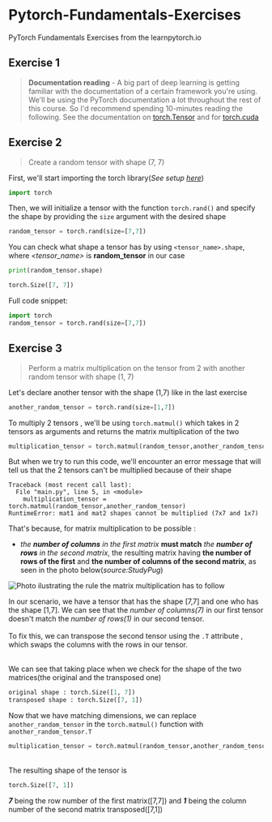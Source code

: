 # Pytorch-Fundamentals-Exercises

PyTorch Fundamentals Exercises from the learnpytorch.io

## Exercise 1
> **Documentation reading** - A big part of deep learning is getting familiar with the documentation of a certain framework you're using. We'll be using the PyTorch documentation a lot throughout the rest of this course. So I'd recommend spending 10-minutes reading the following. See the documentation on [torch.Tensor](https://pytorch.org/docs/stable/tensors.html#torch-tensor) and for [torch.cuda](https://pytorch.org/docs/master/notes/cuda.html#cuda-semantics)

## Exercise 2
> Create a random tensor with shape (7, 7)

First, we'll start importing the torch library(_See setup [here](https://pytorch.org/get-started/locally/)_)
```python 
import torch
```
Then, we will initialize a tensor with the function `torch.rand()` and specify the shape by providing the `size` argument with the desired shape

```python
random_tensor = torch.rand(size=[7,7])
```

You can check what shape a tensor has by using `<tensor_name>.shape`, where _<tensor_name>_ is **random_tensor** in our case

```python
print(random_tensor.shape)
```
```python
torch.Size([7, 7])
```

Full code snippet:
```python
import torch
random_tensor = torch.rand(size=[7,7])
```

## Exercise 3
> Perform a matrix multiplication on the tensor from 2 with another random tensor with shape (1, 7)

Let's declare another tensor with the shape (1,7) like in the last exercise

```python
another_random_tensor = torch.rand(size=[1,7])
```

To multiply 2 tensors , we'll be using `torch.matmul()` which takes in 2 tensors as arguments and returns the matrix multiplication of the two

```python
multiplication_tensor = torch.matmul(random_tensor,another_random_tensor)
```
But when we try to run this code, we'll encounter an error message that will tell us that the 2 tensors can't be multiplied because of their shape
```
Traceback (most recent call last):
  File "main.py", line 5, in <module>
    multiplication_tensor = torch.matmul(random_tensor,another_random_tensor)
RuntimeError: mat1 and mat2 shapes cannot be multiplied (7x7 and 1x7)
```

That's because, for matrix multiplication to be possible :
+ _the **number of columns** in the first matrix_ **must match** _the **number of rows** in the second matrix_, the resulting matrix having **the number of rows of the first** and **the number of columns of the second matrix**, as seen in the photo below(_source:StudyPug_)

![Photo ilustrating the rule the matrix multiplication has to follow](https://dmn92m25mtw4z.cloudfront.net/img_set/la-1-4-x-1-article/v1/la-1-4-x-1-article-878w.png)

In our scenario, we have a tensor that has the shape [7,7] and one who has the shape [1,7]. We can see that the _number of columns(7)_ in our first tensor doesn't match the _number of rows(1)_ in our second tensor.<br><br>
To fix this, we can transpose the second tensor using the `.T` attribute , which swaps the columns with the rows in our tensor.<br><br>

We can see that taking place when we check for the shape of the two matrices(the original and the transposed one)

```python
original shape : torch.Size([1, 7])
transposed shape : torch.Size([7, 1])
```

Now that we have matching dimensions, we can replace `another_random_tensor` in the `torch.matmul()` function with `another_random_tensor.T`

```python
multiplication_tensor = torch.matmul(random_tensor,another_random_tensor)
```

<br> The resulting shape of the tensor is 
```python
torch.Size([7, 1])
```
***7*** being the row number of the first matrix([7,7]) and ***1*** being the column number of the second matrix transposed([7,1])




